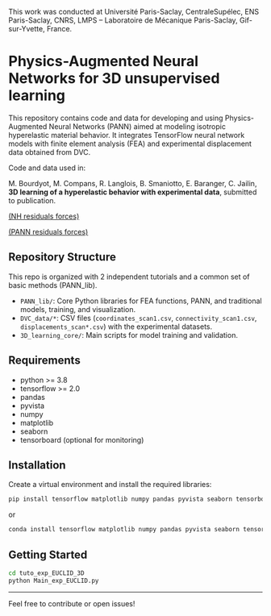 This work was conducted at Université Paris-Saclay, CentraleSupélec, ENS Paris-Saclay, CNRS, LMPS – Laboratoire de Mécanique Paris-Saclay, Gif-sur-Yvette, France.

# Physics-Augmented Neural Networks for 3D unsupervised learning

This repository contains code and data for developing and using Physics-Augmented Neural Networks (PANN) aimed at modeling isotropic hyperelastic material behavior. It integrates TensorFlow neural network models with finite element analysis (FEA) and experimental displacement data obtained from DVC.

Code and data used in:

M. Bourdyot, M. Compans, R. Langlois, B. Smaniotto, E. Baranger, C. Jailin, **3D learning of a hyperelastic behavior with experimental data**, submitted to publication. 


[(NH residuals forces)](https://cjailin.github.io/html_outputs/3D_PANN_learning/NH_residual_forces.html)

[(PANN residuals forces)](https://cjailin.github.io/html_outputs/3D_PANN_learning/PANN_residual_forces.html)


## Repository Structure
This repo is organized with 2 independent tutorials and a common set of basic methods (PANN_lib).
- `PANN_lib/`: Core Python libraries for FEA functions, PANN, and traditional models, training, and visualization.
- `DVC_data/*`: CSV files (`coordinates_scan1.csv`, `connectivity_scan1.csv`, `displacements_scan*.csv`) with the experimental datasets.
- `3D_learning_core/`: Main scripts for model training and validation.

## Requirements
  - python >= 3.8
  - tensorflow >= 2.0
  - pandas
  - pyvista
  - numpy
  - matplotlib
  - seaborn
  - tensorboard (optional for monitoring)

## Installation
Create a virtual environment and install the required libraries:
```bash
pip install tensorflow matplotlib numpy pandas pyvista seaborn tensorboard
```
or
```bash
conda install tensorflow matplotlib numpy pandas pyvista seaborn tensorboard
```

## Getting Started

```bash
cd tuto_exp_EUCLID_3D
python Main_exp_EUCLID.py
```

---

Feel free to contribute or open issues!
